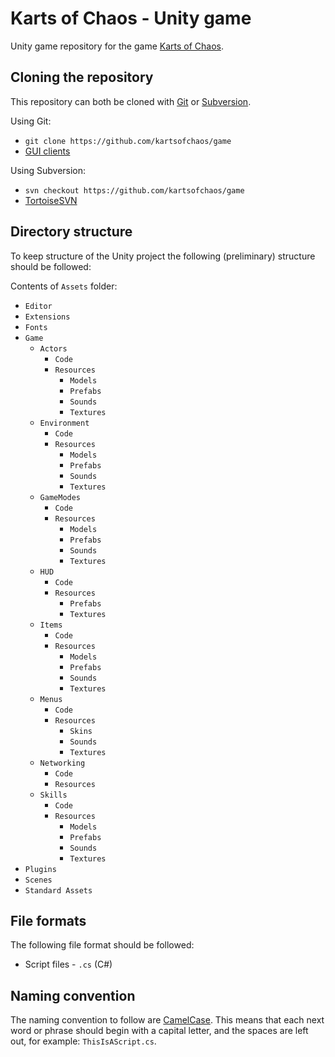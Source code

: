 Karts of Chaos - Unity game
============================

Unity game repository for the game [Karts of Chaos](https://github.com/kartsofchaos/game).

Cloning the repository
----------------------

This repository can both be cloned with [Git](http://git-scm.com/) or [Subversion](https://subversion.apache.org/).

Using Git:
- `git clone https://github.com/kartsofchaos/game`
- [GUI clients](http://git-scm.com/downloads/guis)

Using Subversion:
- `svn checkout https://github.com/kartsofchaos/game`
- [TortoiseSVN](http://tortoisesvn.net/)

Directory structure
-------------------

To keep structure of the Unity project the following (preliminary) structure should be followed:

Contents of `Assets` folder:
- `Editor`
- `Extensions`
- `Fonts`
- `Game`
  - `Actors`
    - `Code`
    - `Resources`
      - `Models`
      - `Prefabs`
      - `Sounds`
      - `Textures`
  - `Environment`
    - `Code`
    - `Resources`
      - `Models`
      - `Prefabs`
      - `Sounds`
      - `Textures`
  - `GameModes`
    - `Code`
    - `Resources`
      - `Models`
      - `Prefabs`
      - `Sounds`
      - `Textures`
  - `HUD`
    - `Code`
    - `Resources`
      - `Prefabs`
      - `Textures`
  - `Items`
    - `Code`
    - `Resources`
      - `Models`
      - `Prefabs`
      - `Sounds`
      - `Textures`
  - `Menus`
    - `Code`
    - `Resources`
      - `Skins`
      - `Sounds`
      - `Textures`
  - `Networking`
    - `Code`
    - `Resources`
  - `Skills`
    - `Code`
    - `Resources`
      - `Models`
      - `Prefabs`
      - `Sounds`
      - `Textures`
- `Plugins`
- `Scenes`
- `Standard Assets`

File formats
------------

The following file format should be followed:

- Script files - `.cs` (C#)

Naming convention
-----------------

The naming convention to follow are [CamelCase](http://en.wikipedia.org/wiki/CamelCase). This means that each next word or phrase should begin with a capital letter, and the spaces are left out, for example: `ThisIsAScript.cs`. 
